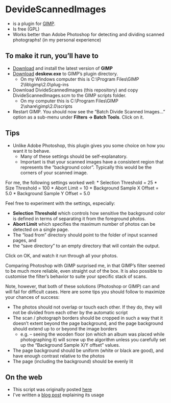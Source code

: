 # DevideScannedImages 

* is a plugin for [GIMP](http://en.wikipedia.org/wiki/GIMP).
* Is free (GPL)
* Works better than Adobe Photoshop for detecting and dividing scanned photographs! (in my personal experience)

## To make it run, you’ll have to
* [Download](http://www.gimp.org/downloads/) and install the latest version of **GIMP**
* [Download](http://francoismalan.com/wp-content/uploads/2013/01/deskew.exe) **deskew.exe** to GIMP’s plugin directory.
    * On my Windows computer this is C:\Program Files\GIMP 2\lib\gimp\2.0\plug-ins
* Download DivideScannedImages (this repository) and copy DivideScannedImages.scm to the GIMP scripts folder. 
    * On my computer this is C:\Program Files\GIMP 2\share\gimp\2.0\scripts
* Restart GIMP. You should now see the ”Batch Divide Scanned Images…” option as a sub-menu under **Filters -> Batch Tools**. Click on it.

## Tips
* Unlike Adobe Photoshop, this plugin gives you some choice on how you want it to behave. 
    * Many of these settings should be self-explanatory. 
    * Important is that your scanned images have a consistent region that represents the “background color”. Typically this would be the corners of your scanned image. 

For me, the following settings worked well:
        * Selection Threshold = 25
		* Size Threshold = 100
		* Abort Limit = 10
		* Background Sample X Offset = 5.0
		* Background Sample Y Offset = 5.0

Feel free to experiment with the settings, especially:

* **Selection Threshold** which controls how sensitive the background color is defined in terms of separating it from the foreground photos.
* **Abort Limit** which specifies the maximum number of photos can be detected on a single page. 
* The “load from” directory should point to the folder of input scanned pages, and 
* the “save directory” to an empty directory that will contain the output.

Click on OK, and watch it run through all your photos.

Comparing Photoshop with GIMP surprised me, in that GIMP’s filter seemed to be much more reliable, even straight out of the box. It is also possible to customise the filter’s behavior to suite your specific stack of scans.

Note, however, that both of these solutions (Photoshop or GIMP) can and will fail for difficult cases. Here are some tips you should follow to maximize your chances of success:

* The photos should not overlap or touch each other. If they do, they will not be divided from each other by the automatic script
* The scan / photograph borders should be cropped in such a way that it doesn’t extent beyond the page background, and the page background should extend up to or beyond the image borders 
	* e.g. – seeing the wooden floor (on which an album was placed while photographing it) will screw up the algorithm unless you carefully set up the “Background Sample X/Y offset” values.
* The page background should be uniform (white or black are good), and have enough contrast relative to the photos
* The page (including the background) should be evenly lit

## On the web
* This script was originally posted [here](http://registry.gimp.org/node/22177)
* I've written a [blog post](http://francoismalan.com/2013/01/how-to-batch-separate-crop-multiple-scanned-photos/) explaining its usage